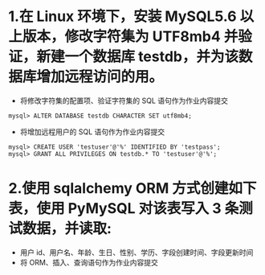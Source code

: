 1.在 Linux 环境下，安装 MySQL5.6 以上版本，修改字符集为 UTF8mb4 并验证，新建一个数据库 testdb，并为该数据库增加远程访问的用。
====

 * 将修改字符集的配置项、验证字符集的 SQL 语句作为作业内容提交 

 ```Shell
 mysql> ALTER DATABASE testdb CHARACTER SET utf8mb4;
 ```

 * 将增加远程用户的 SQL 语句作为作业内容提交

 ```Shell
 mysql> CREATE USER 'testuser'@'%' IDENTIFIED BY 'testpass';
 mysql> GRANT ALL PRIVILEGES ON testdb.* TO 'testuser'@'%';
 ```

2.使用 sqlalchemy ORM 方式创建如下表，使用 PyMySQL 对该表写入 3 条测试数据，并读取:
====

 * 用户 id、用户名、年龄、生日、性别、学历、字段创建时间、字段更新时间
 * 将 ORM、插入、查询语句作为作业内容提交
